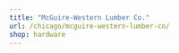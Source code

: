 ```yaml
---
title: "McGuire-Western Lumber Co."
url: /chicago/mcguire-western-lumber-co/
shop: hardware
---
```

